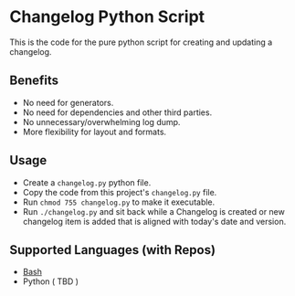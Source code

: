 # Changelog Python Script

This is the code for the pure python script for creating and updating a changelog.

## Benefits 
- No need for generators.
- No need for dependencies and other third parties.
- No unnecessary/overwhelming log dump.
- More flexibility for layout and formats.

## Usage
- Create a `changelog.py` python file.
- Copy the code from this project's `changelog.py` file.
- Run `chmod 755 changelog.py` to make it executable.
- Run `./changelog.py` and sit back while a Changelog is created or new changelog item is added that is aligned with today's date and version.

## Supported Languages (with Repos)
- [Bash](https://github.com/macro6461/changelog-bash-script)
- Python ( TBD )
